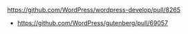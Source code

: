 https://github.com/WordPress/wordpress-develop/pull/8265

* https://github.com/WordPress/gutenberg/pull/69057
